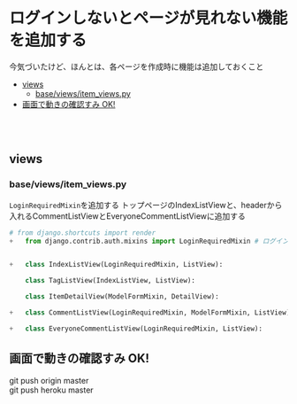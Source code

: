 <!-- omit in toc -->
# ログインしないとページが見れない機能を追加する
今気づいたけど、ほんとは、各ページを作成時に機能は追加しておくこと

- [views](#views)
  - [base/views/item_views.py](#baseviewsitem_viewspy)
- [画面で動きの確認すみ OK!](#画面で動きの確認すみ-ok)

<br><br>

## views
### base/views/item_views.py
`LoginRequiredMixin`を追加する
トップページのIndexListViewと、headerから入れるCommentListViewとEveryoneCommentListViewに追加する
```python
# from django.shortcuts import render
+   from django.contrib.auth.mixins import LoginRequiredMixin # ログインしている人だけ


+   class IndexListView(LoginRequiredMixin, ListView):

    class TagListView(IndexListView, ListView):

    class ItemDetailView(ModelFormMixin, DetailView):

+   class CommentListView(LoginRequiredMixin, ModelFormMixin, ListView):

+   class EveryoneCommentListView(LoginRequiredMixin, ListView):
```

## 画面で動きの確認すみ OK!

git push origin master<br>
git push heroku master
